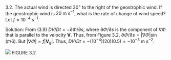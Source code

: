 3.2. The actual wind is directed $30^{\circ}$ to the right of the geostrophic wind. If the geostrophic wind is $20 \mathrm{~m} \mathrm{~s}^{-1}$, what is the rate of change of wind speed? Let $f=10^{-4} \mathrm{~s}^{-1}$.

Solution: From (3.9) $D V / D t=-\partial \Phi / \partial s$, where $\partial \Phi / \partial s$ is the component of $\nabla \Phi$ that is parallel to the velocity $\mathbf{V}$. Thus, from Figure 3.2, $\partial \Phi / \partial s=|\nabla \Phi| \sin (\pi / 6)$. But $|\nabla \Phi|=f\left|\mathbf{V}_{g}\right|$. Thus, $D V / D t=-\left(10^{-4}\right)(20)(0.5)=-10^{-3} \mathrm{~m} \mathrm{~s}^{-2}$.

![](https://cdn.mathpix.com/cropped/2024_11_16_1064db4c1a62f75e628eg-11.jpg?height=218&width=473&top_left_y=1428&top_left_x=864)
FIGURE 3.2